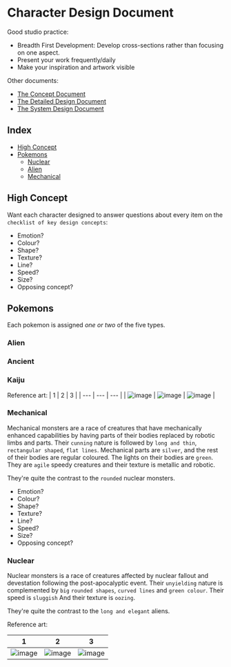# Character Design Document
Good studio practice: 
* Breadth First Development: Develop cross-sections rather than focusing on one aspect.
* Present your work frequently/daily
* Make your inspiration and artwork visible

Other documents:
* [The Concept Document](/documents/The%20Concept%20Document.md)
* [The Detailed Design Document](/documents/The%20Detailed%20Design%20Document.md)
* [The System Design Document](/documents/systems/The%20System%20Design%20Document.md)

## Index
* [High Concept](#high-concept)
* [Pokemons](#pokemons)
    * [Nuclear](#nuclear)
    * [Alien](#alien)
    * [Mechanical](#mechanical)

## High Concept
Want each character designed to answer questions about every item on the `checklist of key design concepts`:
* Emotion?
* Colour?
* Shape?
* Texture?
* Line?
* Speed?
* Size?
* Opposing concept?

## Pokemons
Each pokemon is assigned _one or two_ of the five types.

### Alien

### Ancient

### Kaiju
Reference art:
| 1 | 2 | 3 |
| --- | --- | --- |
| ![image](https://github.com/fourlastor-jams/into-the-wip/assets/4059636/edb1ca3d-9345-45e1-bf69-5bd00eb5ac20) | ![image](https://github.com/fourlastor-jams/into-the-wip/assets/4059636/d7374676-fb04-4d57-811e-716a10028dbb) | ![image](https://github.com/fourlastor-jams/into-the-wip/assets/4059636/1897931e-3508-4b19-bb55-35859f466e85) |

### Mechanical
Mechanical monsters are a race of creatures that have mechanically enhanced capabilities by having parts of their bodies replaced by robotic limbs and parts.
Their `cunning` nature is followed by `long and thin`, `rectangular shaped`, `flat lines`. Mechanical parts are `silver`, and the rest of their bodies are regular coloured. The lights on their bodies are `green`. They are `agile` speedy creatures and their texture is metallic and robotic. 

They're quite the contrast to the `rounded` nuclear monsters.

* Emotion?
* Colour?
* Shape?
* Texture?
* Line?
* Speed?
* Size?
* Opposing concept?

### Nuclear
Nuclear monsters is a race of creatures affected by nuclear fallout and devestation following the post-apocalyptic event. Their `unyielding` nature is complemented by `big` `rounded shapes`, `curved lines` and `green colour`. Their speed is `sluggish` And their texture is `oozing`. 

They're quite the contrast to the `long and elegant` aliens.

Reference art:

| 1 | 2 | 3 |
| --- | --- | --- |
| ![image](https://github.com/fourlastor-jams/into-the-wip/assets/4059636/09c8c243-126a-4f01-b83a-49d7444bcfdb) | ![image](https://github.com/fourlastor-jams/into-the-wip/assets/4059636/5d29237e-10d4-4899-8001-4f9790852c4c) | ![image](https://github.com/fourlastor-jams/into-the-wip/assets/4059636/ee84687a-56f2-4200-85a5-9f39fd2c3c0d) |